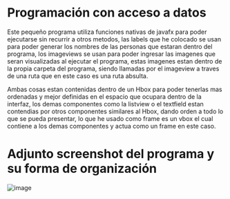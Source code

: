 # Programación con acceso a datos


Este pequeño programa utiliza funciones nativas de javafx para poder ejecutarse sin recurrir a otros metodos, las labels que he colocado se usan para poder generar los nombres de las personas que estaran dentro del programa, los imageviews se usan para poder ingresar las imagenes que seran visualizadas al ejecutar el programa, estas imagenes estan dentro de la propia carpeta del programa, siendo llamadas por el imageview a traves de una ruta que en este caso es una ruta absulta.

Ambas cosas estan contenidas dentro de un Hbox para poder tenerlas mas ordenadas y mejor definidas en el espacio que ocupara dentro de la interfaz, los demas componentes como la listview o el textfield estan contendias por otros componentes similares al Hbox, dando orden a todo lo que se pueda presentar, lo que he usado como frame es un vbox el cual contiene a los demas componentes y actua como un frame en este caso.

# Adjunto screenshot del programa y su forma de organización

![image](https://github.com/Ragy04/Ejercicio1-Sin-FXML/assets/164718921/9b8d5389-89e9-4b53-bbcb-ab79f3eae2a9)
